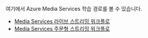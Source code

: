 여기에서 Azure Media Services 학습 경로를 볼 수 있습니다.

* [Media Services 라이브 스트리밍 워크플로](https://azure.microsoft.com/documentation/learning-paths/media-services-streaming-live/)
* [Media Services 주문형 스트리밍 워크플로](https://azure.microsoft.com/documentation/learning-paths/media-services-streaming-on-demand/)
